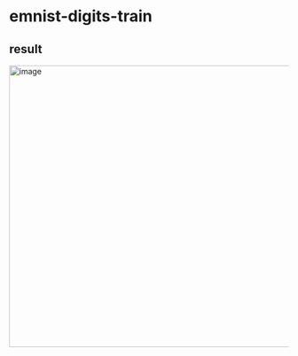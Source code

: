 # emnist-digits-train

## result

<img width="737" height="509" alt="image" src="https://github.com/user-attachments/assets/2886c82a-24b1-4c9e-96cf-9811b6d581d8" />
